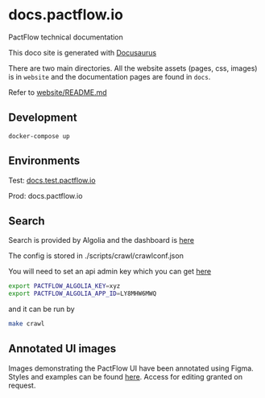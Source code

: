 # docs.pactflow.io

PactFlow technical documentation

This doco site is generated with [Docusaurus](https://docusaurus.io/docs/)

There are two main directories. All the website assets (pages, css, images) is in `website` and the
documentation pages are found in `docs`.

Refer to [website/README.md](website/README.md)

## Development

`docker-compose up`

## Environments

Test: [docs.test.pactflow.io](https://docs.test.pactflow.io)

Prod: docs.pactflow.io


## Search

Search is provided by Algolia and the dashboard is [here](https://www.algolia.com/apps/LY8MHW6MWQ/dashboard)

The config is stored in ./scripts/crawl/crawlconf.json

You will need to set an api admin key which you can get [here](https://www.algolia.com/account/api-keys/all?applicationId=LY8MHW6MWQ)

```bash
export PACTFLOW_ALGOLIA_KEY=xyz
export PACTFLOW_ALGOLIA_APP_ID=LY8MHW6MWQ
```

and it can be run by 

```bash
make crawl
```

## Annotated UI images

Images demonstrating the PactFlow UI have been annotated using Figma. Styles and examples can be found [here](https://www.figma.com/file/h2mJNirJdlS9NZmPpxXlA6/PactFlow-Doc-image-annotations?node-id=0%3A1).
Access for editing granted on request.
